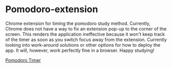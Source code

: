 # Pomodoro-extension
Chrome extension for timing the pomodoro study method. Currently, Chrome does not have a way to fix an extension pop-up to the corner of the screen. This renders the application ineffective because it won't keep track of the timer as soon as you switch focus away from the extension. Currently looking into work-around solutions or other options for how to deploy the app. It will, however, work perfectly fine in a browser. Happy studying!

[Pomodoro Timer](https://github.com/MaxFrank13/Pomodoro-extension/app-photo.png)
